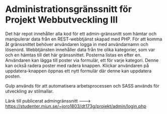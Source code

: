 # Administrationsgränssnitt för Projekt Webbutveckling III

Det här repot innehåller alla kod för ett admin-gränssnitt som hämtar och manipulerar data från en REST-webbtjänst skapad med PHP.
För att komma åt gränssnittet behöver användaren logga in med användarnamn och lösenord.
Webbtjänsten innehåller data från tre olika kategorier, som var och en hämtas till det här gränssnittet. 
Posterna listas en efter en. Användaren kan lägga till poster via formulär, ett för varje kategori. Denne kan också radera
poster med radera knappen. Klickar användaren på uppdatera-knappen öppnas ett nytt formulär där denne kan uppdatera posten.

Gulp används för att automatisera arbetsprocessen och SASS används för utveckling av stilmallar.

Länk till publicerat admingränssnitt ---> https://studenter.miun.se/~joro1803/dt173g/projekt/admin/login.php
